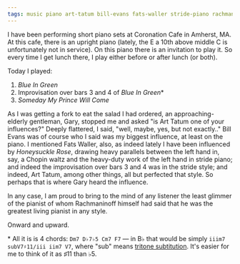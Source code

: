 ```yaml
---
tags: music piano art-tatum bill-evans fats-waller stride-piano rachmaninoff
---
```


I have been performing short piano sets at Coronation Cafe in Amherst, MA. At this cafe, there is an upright piano (lately, the E a 10th above middle C is unfortunately not in service). On this piano there is an invitation to play it. So every time I get lunch there, I play either before or after lunch (or both).

Today I played:

1. _Blue In Green_
2. Improvisation over bars 3 and 4 of _Blue In Green_\*
3. _Someday My Prince Will Come_

As I was getting a fork to eat the salad I had ordered, an approaching-elderly gentleman, Gary, stopped me and asked "is Art Tatum one of your influences?" Deeply flattered, I said, "well, maybe, yes, but not exactly.." Bill Evans was of course who I said was my biggest influence, at least on the piano. I mentioned Fats Waller, also, as indeed lately I have been influenced by _Honeysuckle Rose_, drawing heavy parallels between the left hand in, say, a Chopin waltz and the heavy-duty work of the left hand in stride piano; and indeed the improvisation over bars 3 and 4 was in the stride style; and indeed, Art Tatum, among other things, all but perfected that style. So perhaps that is where Gary heard the influence.

In any case, I am proud to bring to the mind of any listener the least glimmer of the pianist of whom Rachmaninoff himself had said that he was the greatest living pianist in any style.

Onward and upward.

\* All it is is 4 chords: `Dm7 D♭7♭5 Cm7 F7` — in B♭ that would be simply `iiim7 subV7♯11/iii iim7 V7`, where "sub" means [tritone subtitution](https://en.wikipedia.org/wiki/Tritone_substitution). It's easier for me to think of it as ♯11 than ♭5.
